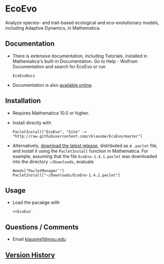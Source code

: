 # EcoEvo
Analyze species- and trait-based ecological and eco-evolutionary models, including Adaptive Dynamics, in Mathematica.

## Documentation

- There is extensive documentation, including Tutorials, installed in Mathematica's built-in Documentation.  Go to Help - Wolfram Documentation and search for EcoEvo or run

      EcoEvoDocs

- Documentation is also [available online](https://www.wolframcloud.com/obj/EcoEvo/docs/guide/EcoEvo.nb).

## Installation
- Requires Mathematica 10.0 or higher.

- Install directly with

      PacletInstall["EcoEvo", "Site" -> "http://raw.githubusercontent.com/cklausme/EcoEvo/master"]

- Alternatively, [download the latest release](https://github.com/cklausme/EcoEvo/releases), distributed as a `.paclet` file, and install it using the `PacletInstall` function in Mathematica.  For example, assuming that the file `EcoEvo-1.4.1.paclet` was downloaded into the directory `~/Downloads`, evaluate

      Needs["PacletManager`"]
      PacletInstall["~/Downloads/EcoEvo-1.4.1.paclet"]

## Usage

- Load the pacakge with

      <<EcoEvo`

## Questions / Comments

- Email klausme1@msu.edu

## [Version History](https://github.com/cklausme/EcoEvo/releases)
